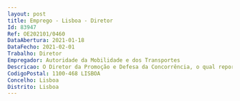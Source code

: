 ```yaml
--- 
layout: post
title: Emprego - Lisboa - Diretor
Id: 83947
Ref: OE202101/0460
DataAbertura: 2021-01-18
DataFecho: 2021-02-01
Trabalho: Diretor
Empregador: Autoridade da Mobilidade e dos Transportes
Descricao: O Diretor da Promoção e Defesa da Concorrência, o qual reporta ao Conselho de Administração, tem como missão a organização e gestão da direção, assegurando no desempenho das suas funções, designadamente o cumprimento dos objetivos estratégicos definidos de acordo com as atribuições conferidas à unidade orgânica, no contexto organizacional da AMT, assegurar a articulação e a cooperação da AMT com a Autoridade da Concorrência e as entidades relevantes da União Europeia relacionadas com a promoção e a defesa da concorrência, designadamente com a Direcção Geral da Concorrência da Comissão Europeia, nos termos da legislação aplicável e das recomendações e boas práticas existentes.
CodigoPostal: 1100-468 LISBOA
Concelho: Lisboa
Distrito: Lisboa
--- 
```

